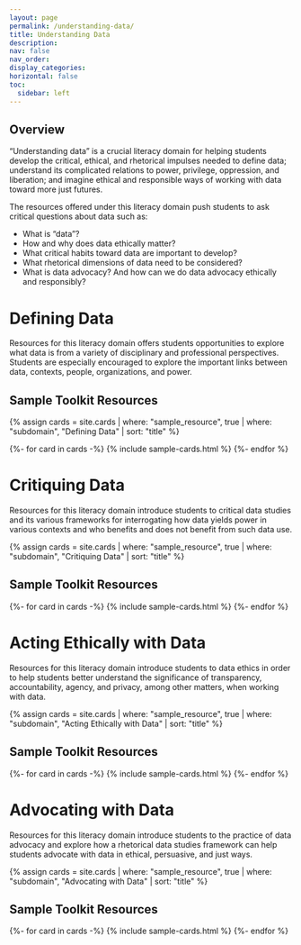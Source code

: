 ```yaml
---
layout: page
permalink: /understanding-data/
title: Understanding Data
description:
nav: false
nav_order: 
display_categories:
horizontal: false
toc:
  sidebar: left
---
```


## Overview

“Understanding data” is a crucial literacy domain for helping students develop the critical, ethical, and rhetorical impulses needed to define data; understand its complicated relations to power, privilege, oppression, and liberation; and imagine ethical and responsible ways of working with data toward more just futures.

The resources offered under this literacy domain push students to ask critical questions about data such as:

- What is “data”?
- How and why does data ethically matter?
- What critical habits toward data are important to develop?
- What rhetorical dimensions of data need to be considered?
- What is data advocacy? And how can we do data advocacy ethically and responsibly?
  <br>

<div class ="projects">
  <h1 class="category">Defining Data</h1>
</div>

Resources for this literacy domain offers students opportunities to explore what data is from a variety of disciplinary and professional perspectives. Students are especially encouraged to explore the important links between data, contexts, people, organizations, and power.

<div class ="projects">
  <h2 class="category">Sample Toolkit Resources</h2>
</div>

{% assign cards = site.cards | where: "sample_resource", true | where: "subdomain", "Defining Data" | sort: "title" %}

<div class="grid-container">
    {%- for card in cards -%}
        {% include sample-cards.html %}
    {%- endfor %}
</div>

<div class ="projects">
  <h1 class="category">Critiquing Data</h1>
</div>

Resources for this literacy domain introduce students to critical data studies and its various frameworks for interrogating how data yields power in various contexts and who benefits and does not benefit from such data use.

{% assign cards = site.cards | where: "sample_resource", true | where: "subdomain", "Critiquing Data" | sort: "title" %}

<div class ="projects">
  <h2 class="category">Sample Toolkit Resources</h2>
</div>

<div class="grid-container">
    {%- for card in cards -%}
        {% include sample-cards.html %}
    {%- endfor %}
</div>

<div class ="projects">
  <h1 class="category">Acting Ethically with Data</h1>
</div>

Resources for this literacy domain introduce students to data ethics in order to help students better understand the significance of transparency, accountability, agency, and privacy, among other matters, when working with data. 

{% assign cards = site.cards | where: "sample_resource", true | where: "subdomain", "Acting Ethically with Data" | sort: "title" %}

<div class ="projects">
  <h2 class="category">Sample Toolkit Resources</h2>
</div>

<div class="grid-container">
    {%- for card in cards -%}
        {% include sample-cards.html %}
    {%- endfor %}
</div>

<div class ="projects">
  <h1 class="category">Advocating with Data</h1>
</div>

Resources for this literacy domain introduce students to the practice of data advocacy and explore how a rhetorical data studies framework can help students advocate with data in ethical, persuasive, and just ways.

{% assign cards = site.cards | where: "sample_resource", true | where: "subdomain", "Advocating with Data" | sort: "title" %}

<div class ="projects">
  <h2 class="category">Sample Toolkit Resources</h2>
</div>

<div class="grid-container">
    {%- for card in cards -%}
        {% include sample-cards.html %}
    {%- endfor %}
</div>
